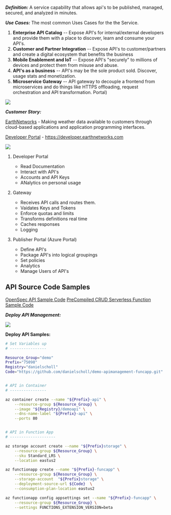 ___Definition:___
A service capability that allows api's to be published, managed, secured, and analyzed in minutes.

___Use Cases:___
The most common Uses Cases for the the Service.
1. __Enterprise API Catalog__ -- Expose API's for internal/external developers and provide them with a place to discover, learn and consume your API's.
1. __Customer and Partner Integration__ -- Expose API's to customer/partners and create a digital ecosystem that benefits the business
1. __Mobile Enablement and IoT__ -- Expose API's "securely" to millions of devices and protect them from misuse and abuse.
1. __API's as a business__ -- API's may be the sole product sold.  Discover, usage stats and monetization.
1. __Microservice Gateway__ -- API gateway to decouple a frontend  from microservices and do things like HTTPS offloading, request orchestration and API transformation.
Portal)

<img src='https://raw.githubusercontent.com/danielscholl/demo-apimanagement/master/images/api_management_price.png'/>

___Customer Story:___

[EarthNetworks](https://customers.microsoft.com/en-us/story/earthnetworks) - Making weather data available to customers through cloud-based applications and application programming interfaces.

[Developer Portal](https://developer.earthnetworks.com/) - https://developer.earthnetworks.com

<img src='https://github.com/danielscholl/demo-apimanagement/raw/master/images/api_management_components.png'/>

1. Developer Portal
   - Read Documentation
   - Interact with API's
   - Accounts and API Keys
   - ANalytics on personal usage

1. Gateway
    - Receives API calls and routes them.
    - Vaidates Keys and Tokens
    - Enforce quotas and limits
    - Transforms definitions real time
    - Caches responses
    - Logging

1. Publisher Portal (Azure Portal)
    - Define API's
    - Package API's into logical groupings
    - Set policies
    - Analytics
    - Manage Users of API's


## API Source Code Samples

[OpenSpec API Sample Code](https://github.com/danielscholl/demo-apimanagement-apicode)
[PreCompiled CRUD Serverless Function Sample Code](https://github.com/danielscholl/demo-apimanagement-funcapp)

___Deploy API Management:___

<a href="https://portal.azure.com/#create/Microsoft.Template/urihttps%3A%2F%2Fraw.githubusercontent.com%2Fdanielscholl%2Fdemo-apimanagement%2Fmaster%2Ftemplates%2Fapi-management-create%2Fazuredeploy.json" target="_blank">
    <img src="http://azuredeploy.net/deploybutton.png"/>
</a>


__Deploy API Samples:__

```bash
# Set Variables up
# ----------------

Resource_Group="demo"
Prefix="75098"
Registry="danielscholl"
Code="https://github.com/danielscholl/demo-apimanagement-funcapp.git"


# API in Container
# ----------------

az container create --name "${Prefix}-api" \
	--resource-group ${Resource_Group} \
	--image "${Registry}/demoapi" \
	--dns-name-label "${Prefix}-api" \
	--ports 80


# API in Function App
# --------------------

az storage account create --name "${Prefix}storage" \
    --resource-group ${Resource_Group} \
    --sku Standard_LRS \
    --location eastus2 

az functionapp create --name "${Prefix}-funcapp" \
    --resource-group ${Resource_Group} \
    --storage-account  "${Prefix}storage" \
    --deployment-source-url ${Code}  \
    --consumption-plan-location eastus2

az functionapp config appsettings set --name "${Prefix}-funcapp" \
    --resource-group ${Resource_Group} \
    --settings FUNCTIONS_EXTENSION_VERSION=beta
```


